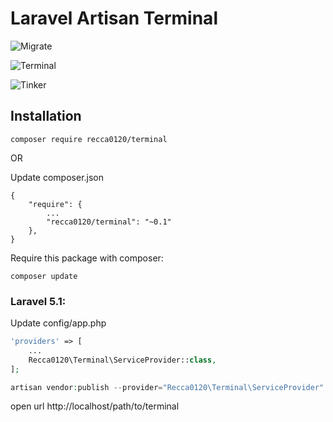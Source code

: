 # Laravel Artisan Terminal

![Migrate](https://scontent.xx.fbcdn.net/hphotos-xaf1/v/t1.0-9/12241564_10153765130179181_8141423366741313826_n.jpg?oh=0fe3e3e13de3c8a1983f1577951fc562&oe=56F1301E)

![Terminal](http://3.bp.blogspot.com/-XdxaIZCHCxA/VkI0nHtwUNI/AAAAAAAANrY/NEqYZio-cPQ/s1600/Image%2B3.png)

![Tinker](http://1.bp.blogspot.com/-7TA7WDb9lGw/VkKl1a-g3iI/AAAAAAAANrs/5LOBp4tBUdk/s1600/Image%2B7.png)

## Installation

```
composer require recca0120/terminal
```

OR

Update composer.json
```
{
    "require": {
        ...
        "recca0120/terminal": "~0.1"
    },
}
```

Require this package with composer:

```
composer update
```
### Laravel 5.1:

Update config/app.php

```php
'providers' => [
    ...
    Recca0120\Terminal\ServiceProvider::class,
];
```

```php
artisan vendor:publish --provider="Recca0120\Terminal\ServiceProvider"
```

open url
http://localhost/path/to/terminal


